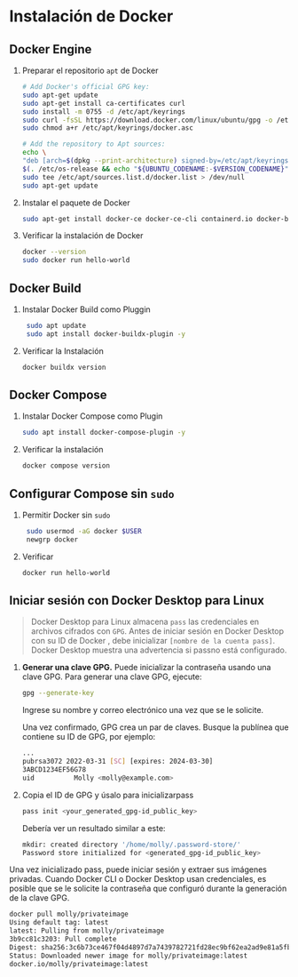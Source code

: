 # Instalación de Docker

## Docker Engine
1. Preparar el repositorio `apt` de Docker
	```bash
	# Add Docker's official GPG key:
	sudo apt-get update
	sudo apt-get install ca-certificates curl
	sudo install -m 0755 -d /etc/apt/keyrings
	sudo curl -fsSL https://download.docker.com/linux/ubuntu/gpg -o /etc/apt/keyrings/docker.asc
	sudo chmod a+r /etc/apt/keyrings/docker.asc

	# Add the repository to Apt sources:
	echo \
  	"deb [arch=$(dpkg --print-architecture) signed-by=/etc/apt/keyrings/docker.asc] https://download.docker.com/linux/ubuntu \
  	$(. /etc/os-release && echo "${UBUNTU_CODENAME:-$VERSION_CODENAME}") stable" | \
  	sudo tee /etc/apt/sources.list.d/docker.list > /dev/null
	sudo apt-get update
	```

2. Instalar el paquete de Docker
	```bash
	sudo apt-get install docker-ce docker-ce-cli containerd.io docker-buildx-plugin docker-compose-plugin
	```

3.  Verificar la instalación de Docker
	```bash
	docker --version
	sudo docker run hello-world
	```

## Docker Build

1. Instalar Docker Build como Pluggin
   ```bash
	sudo apt update
	sudo apt install docker-buildx-plugin -y
   ```
2. Verificar la Instalación
   ```bash
   docker buildx version
   ```

## Docker Compose

1. Instalar Docker Compose como Plugin
   ```bash
   sudo apt install docker-compose-plugin -y
   ```
3. Verificar la instalación
   ```bash
   docker compose version
   ```

## Configurar Compose sin `sudo`

1. Permitir Docker sin `sudo`
   ```bash
	sudo usermod -aG docker $USER
	newgrp docker
   ```
3. Verificar
   ```bash
   docker run hello-world
   ```

## Iniciar sesión con Docker Desktop para Linux
> Docker Desktop para Linux almacena `pass` las credenciales en archivos cifrados con `GPG`. Antes de iniciar sesión en Docker Desktop con su ID de Docker , debe inicializar `[nombre de la cuenta pass]`. Docker Desktop muestra una advertencia si passno está configurado.

1. **Generar una clave GPG.** Puede inicializar la contraseña usando una clave GPG. Para generar una clave GPG, ejecute:
	```bash
 	gpg --generate-key
	```
	Ingrese su nombre y correo electrónico una vez que se le solicite.

	Una vez confirmado, GPG crea un par de claves. Busque la publínea que contiene su ID de GPG, por ejemplo:
	```bash
	...
	pubrsa3072 2022-03-31 [SC] [expires: 2024-03-30]
 	3ABCD1234EF56G78
	uid          Molly <molly@example.com>
	```

2. Copia el ID de GPG y úsalo para inicializarpass
	```bash
 	pass init <your_generated_gpg-id_public_key>
 	```

	Debería ver un resultado similar a este:

	```bash
	mkdir: created directory '/home/molly/.password-store/'
	Password store initialized for <generated_gpg-id_public_key>
	````

Una vez inicializado pass, puede iniciar sesión y extraer sus imágenes privadas. Cuando Docker CLI o Docker Desktop usan credenciales, es posible que se le solicite la contraseña que configuró durante la generación de la clave GPG.

```bash
docker pull molly/privateimage
Using default tag: latest
latest: Pulling from molly/privateimage
3b9cc81c3203: Pull complete 
Digest: sha256:3c6b73ce467f04d4897d7a7439782721fd28ec9bf62ea2ad9e81a5fb7fb3ff96
Status: Downloaded newer image for molly/privateimage:latest
docker.io/molly/privateimage:latest
```